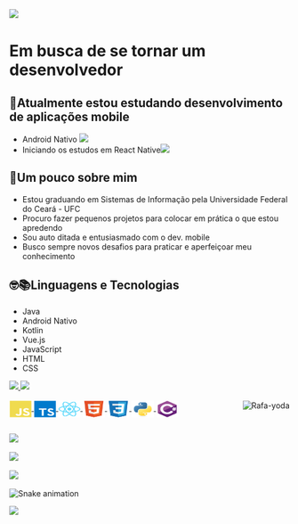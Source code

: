 <html>

<img src="https://user-images.githubusercontent.com/37156004/90978236-a8b05a80-e522-11ea-8d33-50d8db9f8f37.png">
<h1>Em busca de se tornar um desenvolvedor</h1>
<h2>👨Atualmente estou estudando desenvolvimento de aplicações mobile</h2>

<ul>
    <li>Android Nativo <img src="https://user-images.githubusercontent.com/37156004/90978827-11013b00-e527-11ea-91da-66864f92b200.png" height="20px"/>  </li>
    <li>Iniciando os estudos em React Native<img src="https://user-images.githubusercontent.com/37156004/90979139-5fafd480-e529-11ea-9366-946103dda631.png" height="25px" /></li>
</ul>

<h2>👤Um pouco sobre mim</h2>
<ul>
    <li>Estou graduando em Sistemas de Informação pela Universidade Federal do Ceará - UFC</li>
    <li>Procuro fazer pequenos projetos para colocar em prática o que estou apredendo</li>
    <li>Sou auto ditada e entusiasmado com o dev. mobile</li>
    <li>Busco sempre novos desafios para praticar e aperfeiçoar meu conhecimento</li>
</ul>

<h2>🤓📚Linguagens e Tecnologias</h2>
<ul>
    <li>Java</li>
    <li>Android Nativo</li>
    <li>Kotlin</li>
    <li>Vue.js</li>
    <li>JavaScript</li>
    <li>HTML</li>
    <li>CSS</li>
</ul>   

<div>
  <a href="https://github.com/rafaballerini">
  <img height="180em" src="https://github-readme-stats.vercel.app/api?username=WemersonDamasceno&show_icons=true&theme=dracula&include_all_commits=true&count_private=true"/>
  <img height="180em" src="https://github-readme-stats.vercel.app/api/top-langs/?username=WemersonDamasceno&layout=compact&langs_count=7&theme=dracula"/>
</div>
<div style="display: inline_block"><br>
  <img align="center" alt="Rafa-Js" height="30" width="40" src="https://raw.githubusercontent.com/devicons/devicon/master/icons/javascript/javascript-plain.svg">
  <img align="center" alt="Rafa-Ts" height="30" width="40" src="https://raw.githubusercontent.com/devicons/devicon/master/icons/typescript/typescript-plain.svg">
  <img align="center" alt="Rafa-React" height="30" width="40" src="https://raw.githubusercontent.com/devicons/devicon/master/icons/react/react-original.svg">
  <img align="center" alt="Rafa-HTML" height="30" width="40" src="https://raw.githubusercontent.com/devicons/devicon/master/icons/html5/html5-original.svg">
  <img align="center" alt="Rafa-CSS" height="30" width="40" src="https://raw.githubusercontent.com/devicons/devicon/master/icons/css3/css3-original.svg">
  <img align="center" alt="Rafa-Python" height="30" width="40" src="https://raw.githubusercontent.com/devicons/devicon/master/icons/python/python-original.svg">
  <img align="center" alt="Rafa-Csharp" height="30" width="40" src="https://raw.githubusercontent.com/devicons/devicon/master/icons/csharp/csharp-original.svg">
  <img align="right" alt="Rafa-yoda" src="https://cdn.discordapp.com/attachments/795358919417397249/825430589581688872/hi.gif">
</div>
  
  ##
 
<div> 
  <a href="https://www.instagram.com/wemerson001/" target="_blank"><img src="https://img.shields.io/badge/-Instagram-%23E4405F?style=for-the-badge&logo=instagram&logoColor=white" target="_blank"><a>
  
  <a href = "mailto:wemersondamasceno7@gmail.com"><img src="https://img.shields.io/badge/-Gmail-%23333?style=for-the-badge&logo=gmail&logoColor=white" target="_blank"></a>
  
  <a href="https://www.linkedin.com/in/rafaella-ballerini-45875016a" target="_blank"><img src="https://img.shields.io/badge/-LinkedIn-%230077B5?style=for-the-badge&logo=linkedin&logoColor=white" target="_blank"></a> 
 
  ![Snake animation](https://github.com/WemersonDamasceno/WemersonDamasceno/blob/output/github-contribution-grid-snake.svg)
 
</div>

<img src="https://user-images.githubusercontent.com/37156004/90978204-5f600b00-e522-11ea-85a6-56edd37da43f.png">



</html>

